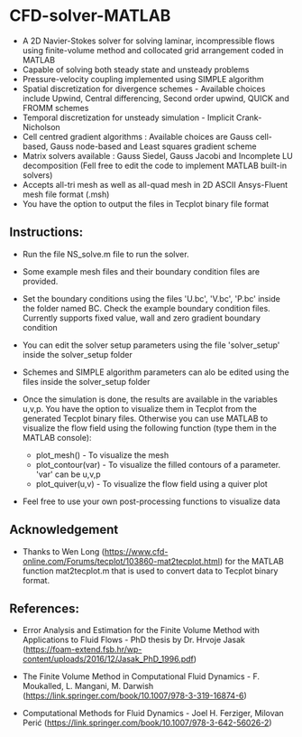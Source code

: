 # CFD-solver-MATLAB
* A 2D Navier-Stokes solver for solving laminar, incompressible flows using finite-volume method and collocated grid arrangement coded in MATLAB
* Capable of solving both steady state and unsteady problems
* Pressure-velocity coupling implemented using SIMPLE algorithm
* Spatial discretization for divergence schemes - Available choices include Upwind, Central differencing, Second order upwind, QUICK and FROMM schemes
* Temporal discretization for unsteady simulation - Implicit Crank-Nicholson
* Cell centred gradient algorithms : Available choices are Gauss cell-based, Gauss node-based and Least squares gradient scheme
* Matrix solvers available : Gauss Siedel, Gauss Jacobi and Incomplete LU decomposition (Fell free to edit the code to implement MATLAB built-in solvers)
* Accepts all-tri mesh as well as all-quad mesh in 2D ASCII Ansys-Fluent mesh file format (.msh)
* You have the option to output the files in Tecplot binary file format

## Instructions:

* Run the file NS_solve.m file to run the solver.
* Some example mesh files and their boundary condition files are provided.
* Set the boundary conditions using the files 'U.bc', 'V.bc', 'P.bc' inside the folder named BC. Check the example boundary condition files. Currently supports fixed value, wall and zero gradient boundary condition
* You can edit the solver setup parameters using the file 'solver_setup' inside the solver_setup folder
* Schemes and SIMPLE algorithm parameters can alo be edited using the files inside the solver_setup folder
  
* Once the simulation is done, the results are available in the variables u,v,p. You have the option to visualize them in Tecplot from the generated Tecplot binary files. Otherwise you can use MATLAB to visualize the flow field using the following function (type them in the MATLAB console):
  * plot_mesh() - To visualize the mesh
  * plot_contour(var) - To visualize the filled contours of a parameter. 'var' can be u,v,p 
  * plot_quiver(u,v) - To visualize the flow field using a quiver plot
* Feel free to use your own post-processing functions to visualize data

## Acknowledgement
* Thanks to Wen Long (https://www.cfd-online.com/Forums/tecplot/103860-mat2tecplot.html) for the MATLAB function mat2tecplot.m that is used to convert data to Tecplot binary format.

## References:
* Error Analysis and Estimation for the Finite Volume Method with Applications to Fluid Flows - PhD thesis by Dr. Hrvoje Jasak (https://foam-extend.fsb.hr/wp-content/uploads/2016/12/Jasak_PhD_1996.pdf)

* The Finite Volume Method in Computational Fluid Dynamics - F. Moukalled, L. Mangani, M. Darwish (https://link.springer.com/book/10.1007/978-3-319-16874-6)

* Computational Methods for Fluid Dynamics - Joel H. Ferziger, Milovan Perić (https://link.springer.com/book/10.1007/978-3-642-56026-2)
